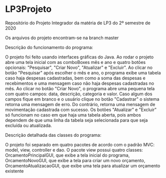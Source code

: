 # LP3Projeto
Repositório do Projeto Integrador da matéria de LP3 do 2º semestre de 2020

Os arquivos do projeto encontram-se na branch master

Descrição do funcionamento do programa:

O projeto foi feito usando interfaces gráficas do Java. Ao rodar o projeto abre uma tela inicial com as comboBoxes mês e ano e quatro botões opcionais: "Pesquisar", "Criar Novo", "Atualizar" e "Excluir". Ao clicar no botão "Pesquisar" após escolher o mês e ano, o programa exibe uma tabela caso haja despesas cadastradas, bem como a soma das despesas e recebimentos e uma mensagem caso não haja despesas cadastradas no mês. Ao clicar no botão "Criar Novo", o programa abre uma pequena tela com quatro campos: data, descrição, categoria e valor. Caso algum dos campos fique em branco e o usuário clique no botão "Cadastrar" o sistema retorna uma mensagem de erro. Do contrário, retorna uma mensagem de movimentação cadastrada com sucesso. Os botões "Atualizar" e "Excluir" só funcionam no caso em que haja uma tabela aberta, pois ambos dependem de que uma linha da tabela seja selecionada para que seja excluída ou atualizada.

Descrição detalhada das classes do programa:

O projeto foi separado em quatro pacotes de acordo com o padrão MVC: model, view, controller e dao. O pacote view possui quatro classes: OrcamentoPrincipalGUI, que exibe a tela inicial do programa, OrcamentoNovoGUI, que exibe a tela para criar um novo orçamento, OrcamentoAtualizacaoGUI, que exibe uma tela para atualizar um orçamento existente
